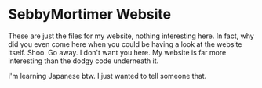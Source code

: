 # SebbyMortimer Website

These are just the files for my website, nothing interesting here. In fact, why did you even come here when you could be having a look at the website itself. Shoo. Go away. I don't want you here. My website is far more interesting than the dodgy code underneath it.


I'm learning Japanese btw. I just wanted to tell someone that.